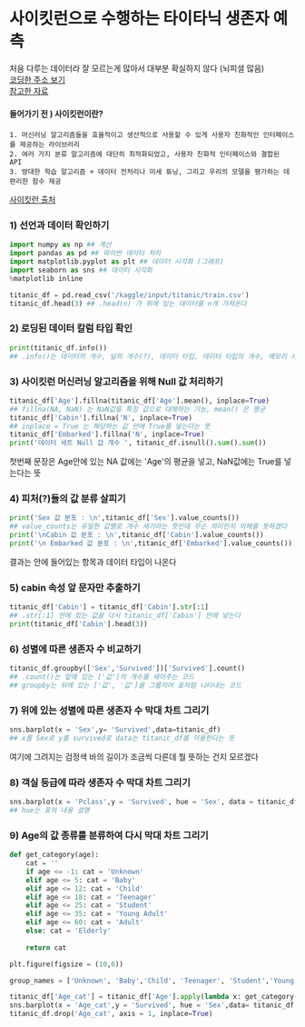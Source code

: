 # 사이킷런으로 수행하는 타이타닉 생존자 예측
처음 다루는 데이터라 잘 모르는게 많아서 대부분 확실하지 않다 (뇌피셜 많음)    
[코딩한 주소 보기](https://colab.research.google.com/drive/1rYIpGkYmJ1BktWhK8E4XfIyGWBLg3Gu6)   
[참고한 자료](https://writeren.tistory.com/68)  

#### 들어가기 전 ) 사이킷런이란? 
```
1. 머신러닝 알고리즘들을 효율적이고 생산적으로 사용할 수 있게 사용자 친화적인 인터페이스를 제공하는 라이브러리
2. 여러 가지 분류 알고리즘에 대단히 최적화되었고, 사용자 친화적 인터페이스와 결합된 API
3. 방대한 학습 알고리즘 + 데이터 전처리나 미세 튜닝, 그리고 우리의 모델을 평가하는 데 편리한 함수 제공
```

[사이킷런 출처](http://www.datamarket.kr/xe/index.php?mid=board_oFxn34&listStyle=gallery&document_srl=25783)

### 1) 선언과 데이터 확인하기

```python
import numpy as np ## 계산
import pandas as pd ## 파이썬 데이터 처리
import matplotlib.pyplot as plt ## 데이터 시각화 (그래프)
import seaborn as sns ## 데이터 시각화
%matplotlib inline

titanic_df = pd.read_csv('/kaggle/input/titanic/train.csv')
titanic_df.head(3) ## .head(n) 가 위에 있는 데이터를 n개 가져온다
```

### 2) 로딩된 데이터 칼럼 타입 확인

```python
print(titanic_df.info())
## .info()는 데이터의 개수, 널의 개수(?), 데이터 타입, 데이터 타입의 개수, 메모리 사용한 양을 알 수 있다
```

### 3) 사이킷런 머신러닝 알고리즘을 위해 Null 값 처리하기

```python
titanic_df['Age'].fillna(titanic_df['Age'].mean(), inplace=True)
## fillna(NA, NaN) 는 NaN값을 특정 값으로 대체하는 기능, mean() 은 평균
titanic_df['Cabin'].fillna('N', inplace=True)
## inplace = True 는 해당하는 값 안에 True를 넣는다는 뜻
titanic_df['Embarked'].fillna('N', inplace=True)
print('데이터 세트 Null 값 개수 ', titanic_df.isnull().sum().sum())
```  
첫번째 문장은 Age안에 있는 NA 값에는 'Age'의 평균을 넣고, NaN값에는 True를 넣는다는 뜻  

### 4) 피처(?)들의 값 분류 살피기  
```python
print('Sex 값 분포 : \n',titanic_df['Sex'].value_counts())
## value_counts는 유일한 값별로 개수 세기라는 뜻인데 무슨 의미인지 이해를 못하겠다
print('\nCabin 값 분포 : \n',titanic_df['Cabin'].value_counts())
print('\n Embarked 값 분포 : \n',titanic_df['Embarked'].value_counts())
```
결과는 안에 들어있는 항목과 데이터 타입이 나온다  

### 5) cabin 속성 앞 문자만 추출하기

```python
titanic_df['Cabin'] = titanic_df['Cabin'].str[:1]
## .str[:1] 안에 있는 값을 다시 titanic_df['Cabin'] 안에 넣는다
print(titanic_df['Cabin'].head(3))
```

### 6) 성별에 따른 생존자 수 비교하기

```python
titanic_df.groupby(['Sex','Survived'])['Survived'].count()
## .count()는 앞에 있는 ['값']의 개수를 세어주는 코드
## groupby는 뒤에 있는 ['값', '값']을 그룹지어 표처럼 나타내는 코드
``` 

### 7) 위에 있는 성별에 따른 생존자 수 막대 차트 그리기

```python
sns.barplot(x = 'Sex',y= 'Survived',data=titanic_df)
## x를 Sex로 y를 survived로 data는 titanic_df를 이용한다는 뜻
```
여기에 그려지는 검정색 바의 길이가 조금씩 다른데 뭘 뜻하는 건지 모르겠다  

### 8) 객실 등급에 따라 생존자 수 막대 차트 그리기

```python
sns.barplot(x = 'Pclass',y = 'Survived', hue = 'Sex', data = titanic_df)
## hue는 표의 내용 설명
```

### 9) Age의 값 종류를 분류하여 다시 막대 차트 그리기

```python
def get_category(age):
    cat = ''
    if age <= -1: cat = 'Unknown'
    elif age <= 5: cat = 'Baby'
    elif age <= 12: cat = 'Child'
    elif age <= 18: cat = 'Teenager'
    elif age <= 25: cat = 'Student'
    elif age <= 35: cat = 'Young Adult'
    elif age <= 60: cat = 'Adult'
    else: cat = 'Elderly'
        
    return cat

plt.figure(figsize = (10,6))

group_names = ['Unknown', 'Baby','Child', 'Teenager', 'Student','Young Adult', 'Adult','Elderly']

titanic_df['Age_cat'] = titanic_df['Age'].apply(lambda x: get_category(x))
sns.barplot(x = 'Age_cat',y = 'Survived', hue = 'Sex',data= titanic_df, order = group_names)
titanic_df.drop('Age_cat', axis = 1, inplace=True)
```
